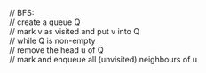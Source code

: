 //    BFS:   
//    create a queue Q   
//    mark v as visited and put v into Q   
//    while Q is non-empty   
//    remove the head u of Q   
//    mark and enqueue all (unvisited) neighbours of u
